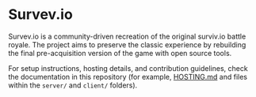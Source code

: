 # Survev.io
Survev.io is a community-driven recreation of the original surviv.io battle royale. The project aims to preserve the classic experience by rebuilding the final pre-acquisition version of the game with open source tools.

For setup instructions, hosting details, and contribution guidelines, check the documentation in this repository (for example, [HOSTING.md](./HOSTING.md) and files within the `server/` and `client/` folders).
